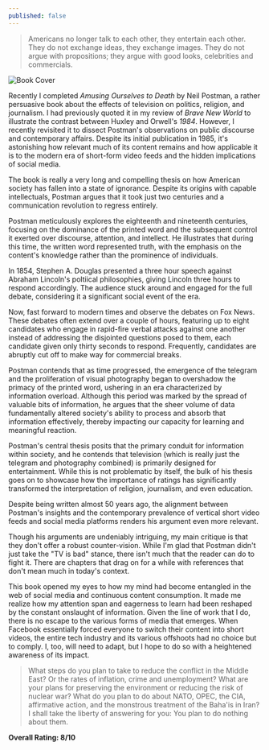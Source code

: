 ```yaml
---
published: false
---
```

> Americans no longer talk to each other, they entertain each other. They do not exchange ideas, they exchange images. They do not argue with propositions; they argue with good looks, celebrities and commercials.

![Book Cover](https://achievement.org/wp-content/uploads/2016/04/amusing-ourselves-499x760.jpg)

Recently I completed _Amusing Ourselves to Death_ by Neil Postman, a rather persuasive book about the effects of television on politics, religion, and journalism. I had previously quoted it in my review of _Brave New World_ to illustrate the contrast between Huxley and Orwell's _1984_. However, I recently revisited it to dissect Postman's observations on public discourse and contemporary affairs. Despite its initial publication in 1985, it's astonishing how relevant much of its content remains and how applicable it is to the modern era of short-form video feeds and the hidden implications of social media.

The book is really a very long and compelling thesis on how American society has fallen into a state of ignorance.  Despite its origins with capable intellectuals, Postman argues that it took just two centuries and a communication revolution to regress entirely.

Postman meticulously explores the eighteenth and nineteenth centuries, focusing on the dominance of the printed word and the subsequent control it exerted over discourse, attention, and intellect. He illustrates that during this time, the written word represented truth, with the emphasis on the content's knowledge rather than the prominence of individuals.

In 1854, Stephen A. Douglas presented a three hour speech against Abraham Lincoln's poltiical philosophies, giving Lincoln three hours to respond accordingly. The audience stuck around and engaged for the full debate, considering it a significant social event of the era.

Now, fast forward to modern times and observe the debates on Fox News. These debates often extend over a couple of hours, featuring up to eight candidates who engage in rapid-fire verbal attacks against one another instead of addressing the disjointed questions posed to them, each candidate given only thirty seconds to respond. Frequently, candidates are abruptly cut off to make way for commercial breaks.

Postman contends that as time progressed, the emergence of the telegram and the proliferation of visual photography began to overshadow the primacy of the printed word, ushering in an era characterized by information overload. Although this period was marked by the spread of valuable bits of information, he argues that the sheer volume of data fundamentally altered society's ability to process and absorb that information effectively, thereby impacting our capacity for learning and meaningful reaction.

Postman's central thesis posits that the primary conduit  for information within society, and he contends that television (which is really just the telegram and photography combined) is primarily designed for entertainment. While this is not problematic by itself, the bulk of his thesis goes on to showcase how the importance of ratings has significantly transformed the interpretation of religion, journalism, and even education.

Despite being written almost 50 years ago, the alignment between Postman's insights and the contemporary prevalence of vertical short video feeds and social media platforms renders his argument even more relevant.

Though his arguments are undeniably intriguing, my main critique is that they don't offer a robust counter-vision. While I'm glad that Postman didn't just take the "TV is bad" stance, there isn't much that the reader can do to fight it. There are chapters that drag on for a while with references that don't mean much in today's context.

This book opened my eyes to how my mind had become entangled in the web of social media and continuous content consumption. It made me realize how my attention span and eagerness to learn had been reshaped by the constant onslaught of information. Given the line of work that I do, there is no escape to the various forms of media that emerges. When Facebook essentially forced everyone to switch their content into short videos, the entire tech industry and its various offshoots had no choice but to comply. I, too, will need to adapt, but I hope to do so with a heightened awareness of its impact.

> What steps do you plan to take to reduce the conflict in the Middle East? Or the rates of inflation, crime and unemployment? What are your plans for preserving the environment or reducing the risk of nuclear war? What do you plan to do about NATO, OPEC, the CIA, affirmative action, and the monstrous treatment of the Baha'is in Iran? I shall take the liberty of answering for you: You plan to do nothing about them.

**Overall Rating: 8/10**
